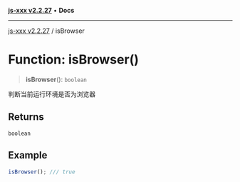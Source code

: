 [**js-xxx v2.2.27**](../README.md) • **Docs**

***

[js-xxx v2.2.27](../README.md) / isBrowser

# Function: isBrowser()

> **isBrowser**(): `boolean`

判断当前运行环境是否为浏览器

## Returns

`boolean`

## Example

```ts
isBrowser(); /// true
```
